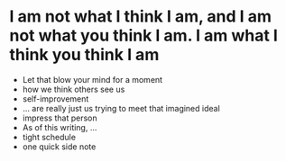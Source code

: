# I am not what I think I am, and I am not what you think I am. I am what I think you think I am

* Let that blow your mind for a moment
* how we think others see us
* self-improvement
* ... are really just us trying to meet that imagined ideal
* impress that person
* As of this writing, ...
* tight schedule
* one quick side note
